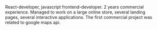 React-developer, javascript frontend-developer. 2 years commercial experience. Managed to work on a large online store, several landing pages, several interactive applications. The first commercial project was related to google maps api. 
<!---
Igorindaction/Igorindaction is a ✨ special ✨ repository because its `README.md` (this file) appears on your GitHub profile.
You can click the Preview link to take a look at your changes.
--->
